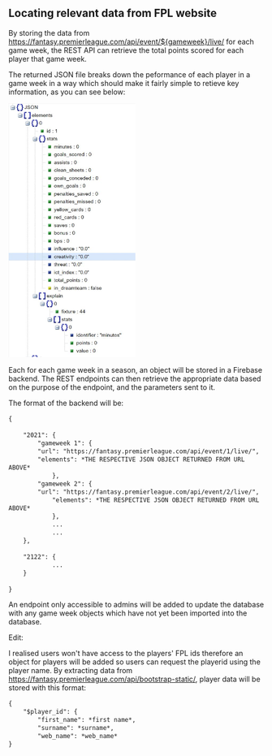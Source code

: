 ## Locating relevant data from FPL website

By storing the data from https://fantasy.premierleague.com/api/event/${gameweek}/live/ for each game week, the REST API can retrieve the total points scored for each player that game week.

The returned JSON file breaks down the peformance of each player in a game week in a way which should make it fairly simple to retieve key information, as you can see below:

<img src="json example.JPG" height=500 width=250 />

Each for each game week in a season, an object will be stored in a Firebase backend. The REST endpoints can then retrieve the appropriate data based on the purpose of the endpoint, and the parameters sent to it.

The format of the backend will be:
```
{

	"2021": {
		"gameweek 1": {
		"url": "https://fantasy.premierleague.com/api/event/1/live/",
		"elements": *THE RESPECTIVE JSON OBJECT RETURNED FROM URL ABOVE*
     		},
		"gameweek 2": {
		"url": "https://fantasy.premierleague.com/api/event/2/live/",
    		"elements": *THE RESPECTIVE JSON OBJECT RETURNED FROM URL ABOVE*
     		},
    		...
    		...
  	},
  
  	"2122": {
    		...
   	}
   
}
```

An endpoint only accessible to admins will be added to update the database with any game week objects which have not yet been imported into the database. 

Edit:

I realised users won't have access to the players' FPL ids therefore an object for players will be added so users can request the playerid using the player name. By extracting data from https://fantasy.premierleague.com/api/bootstrap-static/, player data will be stored with this format:

```
{
	"$player_id": {
		"first_name": *first name*,
		"surname": *surname*,
		"web_name": *web_name*
}
```

